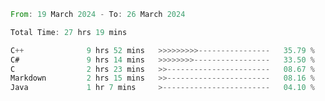 <!--<div align=center><img src="https://leetcard.jacoblin.cool/CalvinWan0101"></div>-->

<!--START_SECTION:waka-->

```rust
From: 19 March 2024 - To: 26 March 2024

Total Time: 27 hrs 19 mins

C++              9 hrs 52 mins   >>>>>>>>>----------------   35.79 %
C#               9 hrs 14 mins   >>>>>>>>-----------------   33.50 %
C                2 hrs 23 mins   >>-----------------------   08.67 %
Markdown         2 hrs 15 mins   >>-----------------------   08.16 %
Java             1 hr 7 mins     >------------------------   04.10 %
```

<!--END_SECTION:waka-->
